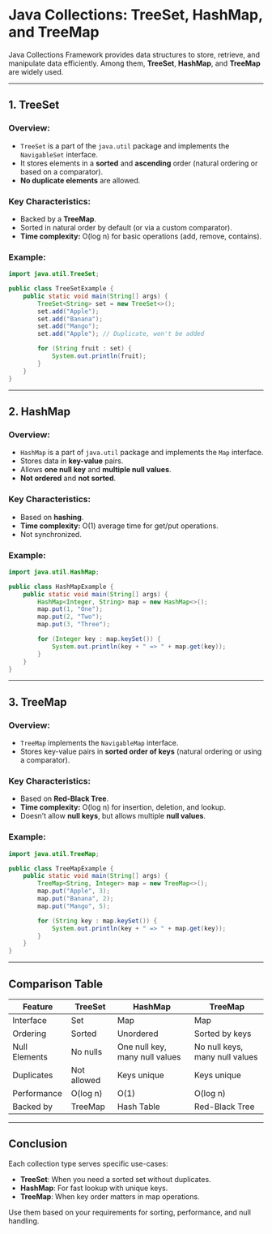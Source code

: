 
# Java Collections: TreeSet, HashMap, and TreeMap

Java Collections Framework provides data structures to store, retrieve, and manipulate data efficiently. Among them, **TreeSet**, **HashMap**, and **TreeMap** are widely used.

---

## 1. TreeSet

### Overview:
- `TreeSet` is a part of the `java.util` package and implements the `NavigableSet` interface.
- It stores elements in a **sorted** and **ascending** order (natural ordering or based on a comparator).
- **No duplicate elements** are allowed.

### Key Characteristics:
- Backed by a **TreeMap**.
- Sorted in natural order by default (or via a custom comparator).
- **Time complexity:** O(log n) for basic operations (add, remove, contains).

### Example:
```java
import java.util.TreeSet;

public class TreeSetExample {
    public static void main(String[] args) {
        TreeSet<String> set = new TreeSet<>();
        set.add("Apple");
        set.add("Banana");
        set.add("Mango");
        set.add("Apple"); // Duplicate, won't be added

        for (String fruit : set) {
            System.out.println(fruit);
        }
    }
}
```

---

## 2. HashMap

### Overview:
- `HashMap` is a part of `java.util` package and implements the `Map` interface.
- Stores data in **key-value** pairs.
- Allows **one null key** and **multiple null values**.
- **Not ordered** and **not sorted**.

### Key Characteristics:
- Based on **hashing**.
- **Time complexity:** O(1) average time for get/put operations.
- Not synchronized.

### Example:
```java
import java.util.HashMap;

public class HashMapExample {
    public static void main(String[] args) {
        HashMap<Integer, String> map = new HashMap<>();
        map.put(1, "One");
        map.put(2, "Two");
        map.put(3, "Three");

        for (Integer key : map.keySet()) {
            System.out.println(key + " => " + map.get(key));
        }
    }
}
```

---

## 3. TreeMap

### Overview:
- `TreeMap` implements the `NavigableMap` interface.
- Stores key-value pairs in **sorted order of keys** (natural ordering or using a comparator).

### Key Characteristics:
- Based on **Red-Black Tree**.
- **Time complexity:** O(log n) for insertion, deletion, and lookup.
- Doesn’t allow **null keys**, but allows multiple **null values**.

### Example:
```java
import java.util.TreeMap;

public class TreeMapExample {
    public static void main(String[] args) {
        TreeMap<String, Integer> map = new TreeMap<>();
        map.put("Apple", 3);
        map.put("Banana", 2);
        map.put("Mango", 5);

        for (String key : map.keySet()) {
            System.out.println(key + " => " + map.get(key));
        }
    }
}
```

---

## Comparison Table

| Feature           | TreeSet        | HashMap         | TreeMap         |
|------------------|----------------|------------------|------------------|
| Interface        | Set            | Map              | Map              |
| Ordering         | Sorted         | Unordered         | Sorted by keys   |
| Null Elements    | No nulls       | One null key, many null values | No null keys, many null values |
| Duplicates       | Not allowed    | Keys unique       | Keys unique       |
| Performance      | O(log n)       | O(1)              | O(log n)         |
| Backed by        | TreeMap        | Hash Table        | Red-Black Tree    |

---

## Conclusion

Each collection type serves specific use-cases:
- **TreeSet**: When you need a sorted set without duplicates.
- **HashMap**: For fast lookup with unique keys.
- **TreeMap**: When key order matters in map operations.

Use them based on your requirements for sorting, performance, and null handling.
